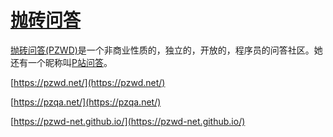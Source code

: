 # [抛砖问答](https://pzwd.net/)

[抛砖问答(PZWD)](https://pzwd.net/)是一个非商业性质的，独立的，开放的，程序员的问答社区。她还有一个昵称叫[P站问答](https://pzwd.net/)。

[https://pzwd.net/](https://pzwd.net/)

[https://pzqa.net/](https://pzqa.net/)

[https://pzwd-net.github.io/](https://pzwd-net.github.io/)
